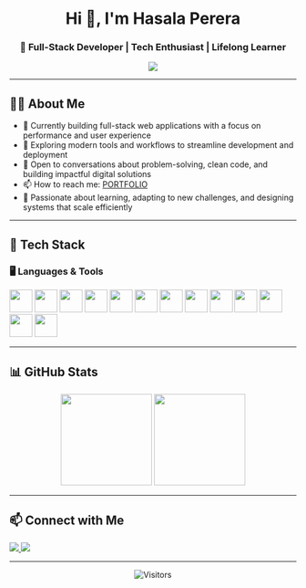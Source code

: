 <h1 align="center">Hi 👋, I'm Hasala Perera</h1>
<h3 align="center">🚀 Full-Stack Developer | Tech Enthusiast | Lifelong Learner</h3>

<p align="center">
  <img src="https://readme-typing-svg.demolab.com/?lines=Creative%20Problem%20Solver;Full-Stack%20Web%20Developer;Focused%20on%20Clean%20%26%20Scalable%20Code;Always%20Learning%20Something%20New&center=true&width=480&height=45&color=38BDF8&vCenter=true&pause=1000&size=22" />
</p>


---

## 🧑‍💻 About Me

- 🔭 Currently building full-stack web applications with a focus on performance and user experience  
- 🌱 Exploring modern tools and workflows to streamline development and deployment  
- 💬 Open to conversations about problem-solving, clean code, and building impactful digital solutions  
- 📫 How to reach me: [PORTFOLIO](https://hasalaperera.netlify.app/)  
- 🧠 Passionate about learning, adapting to new challenges, and designing systems that scale efficiently  

---


## 🚀 Tech Stack

### 🖥️ Languages & Tools

<p align="left">
  <img src="https://cdn.jsdelivr.net/gh/devicons/devicon/icons/javascript/javascript-original.svg" height="40" />
  <img src="https://cdn.jsdelivr.net/gh/devicons/devicon/icons/react/react-original.svg" height="40" />
  <img src="https://cdn.jsdelivr.net/gh/devicons/devicon/icons/express/express-original.svg" height="40" />
  <img src="https://cdn.jsdelivr.net/gh/devicons/devicon/icons/nodejs/nodejs-original.svg" height="40" />
  <img src="https://cdn.jsdelivr.net/gh/devicons/devicon/icons/mongodb/mongodb-original.svg" height="40" />
  <img src="https://cdn.jsdelivr.net/gh/devicons/devicon/icons/mysql/mysql-original.svg" height="40" />
  <img src="https://www.vectorlogo.zone/logos/tailwindcss/tailwindcss-icon.svg" height="40" />
  <img src="https://cdn.jsdelivr.net/gh/devicons/devicon/icons/docker/docker-original.svg" height="40" />
  <img src="https://cdn.jsdelivr.net/gh/devicons/devicon/icons/nginx/nginx-original.svg" height="40" />
  <img src="https://cdn.jsdelivr.net/gh/devicons/devicon/icons/git/git-original.svg" height="40" />
  <img src="https://www.vectorlogo.zone/logos/firebase/firebase-icon.svg" height="40" />
  <img src="https://www.vectorlogo.zone/logos/postman/postman-icon.svg" height="40" />
  <img src="https://cdn.jsdelivr.net/gh/devicons/devicon/icons/linux/linux-original.svg" height="40" />
</p>

---

## 📊 GitHub Stats

<p align="center">
  <img src="https://github-readme-stats.vercel.app/api?username=hasalaperera&show_icons=true&theme=radical&count_private=true" height="160" />
  <img src="https://github-readme-stats.vercel.app/api/top-langs/?username=hasalaperera&layout=compact&theme=radical" height="160" />
</p>

---

## 📫 Connect with Me

<p align="left">
  <a href="https://www.linkedin.com/in/hasalaperera/" target="_blank">
    <img src="https://img.shields.io/badge/LinkedIn-0077B5?style=for-the-badge&logo=linkedin&logoColor=white" />
  </a>
  <a href="mailto:hasala294@gmail.com">
    <img src="https://img.shields.io/badge/Email-D14836?style=for-the-badge&logo=gmail&logoColor=white" />
  </a>
</p>

---

<p align="center">
  <img src="https://visitor-badge.laobi.icu/badge?page_id=hasalaperera.hasalaperera" alt="Visitors" />
</p>
